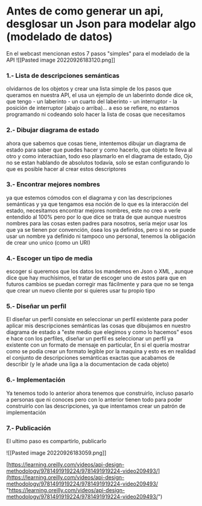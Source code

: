 # Antes de como generar un api, desglosar un Json para modelar algo (modelado de datos)


En el webcast mencionan estos 7 pasos "simples" para el modelado de la API
![[Pasted image 20220926183120.png]]


### 1.- Lista de descripciones semánticas
olvidarnos de los objetos y crear una lista simple de los pasos que queramos en nuestra API, el usa un ejemplo de un laberinto donde dice ok, que tengo - un laberinto - un cuarto del laberinto - un interruptor - la posición de interruptor (abajo o arriba)... a eso se refiere, no estamos programando ni codeando solo hacer la lista de cosas que necesitamos

### 2.- Dibujar diagrama de estado
ahora que sabemos que cosas tiene, intentemos dibujar un diagrama de estado para saber que puedes hacer y como hacerlo, que objeto te lleva al otro y como interactúan, todo eso plasmarlo en el diagrama de estado, Ojo no se estan hablando de absolutos todavía, solo se estan configurando lo que es posible hacer al crear estos descriptores 

### 3.- Encontrar mejores nombres
ya que estemos cómodos con el diagrama y con las descripciones semánticas y ya que tengamos esa noción de lo que es la interacción del estado, necesitamos encontrar mejores nombres, este no creo a verle entendido al 100% pero por lo que dice se trata de que aunque nuestros nombres para las cosas esten padres para nosotros, seria mejor usar los que ya se tienen por convención, ósea los ya definidos, pero si no se puede usar un nombre ya definido ni tampoco uno personal, tenemos la obligación de crear uno unico (como un URI)

### 4.- Escoger un tipo de media
escoger si queremos que los datos los mandemos en Json o XML , aunque dice que hay muchísimos, el tratar de escoger uno de estos para que en futuros cambios se puedan corregir mas fácilmente y para que no se tenga que crear un nuevo cliente por si quieres usar tu propio tipo

### 5.- Diseñar un perfil
El diseñar un perfil consiste en seleccionar un perfil existente para poder aplicar mis descripciones semánticas las cosas que dibujamos en nuestro diagrama de estado a "este medio que elegimos y como lo hacemos" esos e hace con los perfiles, diseñar un perfil es seleccionar un perfil ya existente con un formato de mensaje en particular, En si el quería mostrar como se podía crear un formato legible por la maquina y esto es en realidad el conjunto de descripciones semánticas exactas que acabamos de describir (y le añade una liga a la documentacion de cada objeto)

### 6.- Implementación
Ya tenemos todo lo anterior ahora tenemos que construirlo, incluso pasarlo a personas que ni conoces pero con lo anterior tienen todo para poder construirlo con las descripciones, ya que intentamos crear un patrón de implementación

### 7.- Publicación
El ultimo paso es compartirlo, publicarlo

![[Pasted image 20220926183059.png]]


[https://learning.oreilly.com/videos/api-design-methodology/9781491919224/9781491919224-video209493/](https://learning.oreilly.com/videos/api-design-methodology/9781491919224/9781491919224-video209493/ "https://learning.oreilly.com/videos/api-design-methodology/9781491919224/9781491919224-video209493/")
